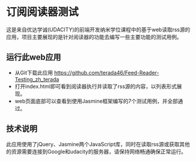 # 订阅阅读器测试

这是来自优达学诚(UDACITY)的前端开发纳米学位课程中的基于web读取rss源的应用，项目主要展现的是针对阅读器的功能去编写一些主要功能的测试用例。

## 运行此web应用

  - 从Git下载此应用 https://github.com/terada46/Feed-Reader-Testing_zh_terada
  - 打开index.html即可看到阅读器执行并读取了rss源的内容，以列表形式展现。
  - web页面底部可以查看到使用Jasmine框架编写的7个测试用例，并全部通过。

## 技术说明

此应用使用了jQuery、Jasmine两个JavaScript库，同时在读取rss源或获取其他的资源需要连接到Google和udacity的服务器，请保持网络畅通确保正常运行。
